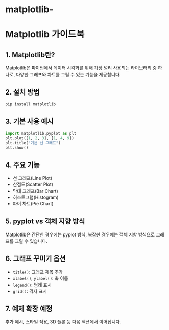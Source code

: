 # matplotlib-
# Matplotlib 가이드북

## 1. Matplotlib란?

Matplotlib은 파이썬에서 데이터 시각화를 위해 가장 널리 사용되는 라이브러리 중 하나로, 다양한 그래프와 차트를 그릴 수 있는 기능을 제공합니다.

## 2. 설치 방법

```bash
pip install matplotlib
```

## 3. 기본 사용 예시

```python
import matplotlib.pyplot as plt
plt.plot([1, 2, 3], [1, 4, 9])
plt.title("기본 선 그래프")
plt.show()
```

## 4. 주요 기능

* 선 그래프(Line Plot)
* 산점도(Scatter Plot)
* 막대 그래프(Bar Chart)
* 히스토그램(Histogram)
* 파이 차트(Pie Chart)

## 5. pyplot vs 객체 지향 방식

Matplotlib은 간단한 경우에는 pyplot 방식, 복잡한 경우에는 객체 지향 방식으로 그래프를 그릴 수 있습니다.

## 6. 그래프 꾸미기 옵션

* `title()`: 그래프 제목 추가
* `xlabel()`, `ylabel()`: 축 이름
* `legend()`: 범례 표시
* `grid()`: 격자 표시

## 7. 예제 확장 예정

추가 예시, 스타일 적용, 3D 플롯 등 다음 섹션에서 이어집니다.
